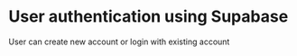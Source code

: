 # User authentication using Supabase 

User can create new account or login with existing account




